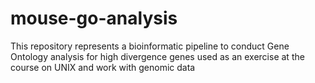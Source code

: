 # mouse-go-analysis
This repository represents a bioinformatic pipeline to conduct Gene Ontology analysis for high divergence genes used as an exercise at the course on UNIX and work with genomic data
